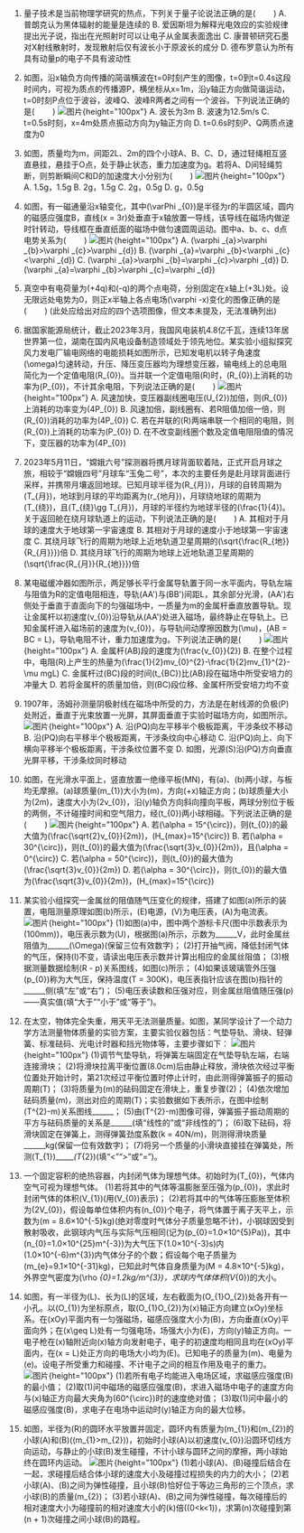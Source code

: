 1. 量子技术是当前物理学研究的热点，下列关于量子论说法正确的是($\qquad$)
A. 普朗克认为黑体辐射的能量是连续的
B. 爱因斯坦为解释光电效应的实验规律提出光子说，指出在光照射时可以让电子从金属表面逸出
C. 康普顿研究石墨对X射线散射时，发现散射后仅有波长小于原波长的成分
D. 德布罗意认为所有具有动量p的电子不具有波动性

2. 如图，沿x轴负方向传播的简谐横波在t=0时刻产生的图像，t=0到t=0.4s这段时间内，可视为质点的传播源P，横坐标从x=1m，沿y轴正方向做简谐运动，t=0时刻P点位于波谷，波峰Q、波峰R两者之间有一个波谷。下列说法正确的是($\qquad$)
![图片](../Teyian_p_附件/附件/2024年高考湖南卷物理真题/img_2_1_23197071.png){height="100px"}
A. 波长为3m
B. 波速为12.5m/s
C. t=0.5s时刻，x=4m处质点振动方向为y轴正方向
D. t=0.6s时刻P、Q两质点速度为0

3. 如图，质量均为m，间距2L、2m的四个小球A、B、C、D，通过轻绳相互竖直悬挂，悬挂于O点，处于静止状态，重力加速度为g。若将A、D间轻绳剪断，则剪断瞬间C和D的加速度大小分别为($\qquad$)
![图片](../Teyian_p_附件/附件/2024年高考湖南卷物理真题/img_3_1_23197072.png){height="100px"}
A. 1.5g，1.5g
B. 2g，1.5g
C. 2g，0.5g
D. g，0.5g

4. 如图，有一磁通量沿x轴变化，其中\(\varPhi _{0}\)是半径为r的半圆区域，圆内的磁感应强度B，直线\(x = 3r\)处垂直于x轴放置一导线，该导线在磁场内做逆时针转动，导线框在垂直纸面的磁场中做匀速圆周运动。图中a、b、c、d点电势关系为($\qquad$)
![图片](../Teyian_p_附件/附件/2024年高考湖南卷物理真题/img_4_1_23197073.png){height="100px"}
A. \(\varphi _{a}>\varphi _{b}>\varphi _{c}>\varphi _{d}\)
B. \(\varphi _{a}=\varphi _{b}<\varphi _{c}<\varphi _{d}\)
C. \(\varphi _{a}>\varphi _{b}=\varphi _{c}>\varphi _{d}\)
D. \(\varphi _{a}=\varphi _{b}>\varphi _{c}=\varphi _{d}\)

5. 真空中有电荷量为\(+4q\)和\(-q\)的两个点电荷，分别固定在x轴上\(+3L\)处。设无限远处电势为0，则正x半轴上各点电场\(\varphi -x\)变化的图像正确的是($\qquad$)
(此处应给出对应的四个选项图像，但文本未提及，无法准确列出)

6. 据国家能源局统计，截止2023年3月，我国风电装机4.8亿千瓦，连续13年居世界第一位，湖南在国内风电设备制造领域处于领先地位。某实验小组拟探究风力发电厂输电网络的电能损耗如图所示，已知发电机以转子角速度\(\omega\)匀速转动，升压、降压变压器均为理想变压器，输电线上的总电阻简化为一个定值电阻\(R_{0}\)。当并联一个定值电阻\(R\)时，\(R_{0}\)上消耗的功率为\(P_{0}\)，不计其余电阻，下列说法正确的是($\qquad$)
![图片](../Teyian_p_附件/附件/2024年高考湖南卷物理真题/img_6_1_23197075.png){height="100px"}
A. 风速加快，变压器副线圈电压\(U_{2}\)加倍，则\(R_{0}\)上消耗的功率变为\(4P_{0}\)
B. 风速加倍，副线圈有、若R阻值加倍一倍，则\(R_{0}\)消耗的功率为\(4P_{0}\)
C. 若在并联的\(R\)两端串联一个相同的电阻，则\(R_{0}\)上消耗的功率为\(P_{0}\)
D. 在不改变副线圈个数及定值电阻阻值的情况下，变压器的功率为\(4P_{0}\)

7. 2023年5月11日，“嫦娥六号”探测器将携月球背面软着陆，正式开启月球之旅，相较于“嫦娥四号”月球车“玉兔二号”，本次的主要任务是赴月球背面进行采样，并携带月壤返回地球。已知月球半径为\(R_{月}\)，月球的自转周期为\(T_{月}\)，地球到月球的平均距离为\(r_{地月}\)，月球绕地球的周期为\(T_{绕}\)，且\(T_{绕}\gg T_{月}\)，月球的半径约为地球半径的\(\frac{1}{4}\)。关于返回舱在绕月球轨道上的运动，下列说法正确的是($\qquad$)
A. 其相对于月球的速度大于地球第一宇宙速度
B. 其相对于月球的速度小于地球第一宇宙速度
C. 其绕月球飞行的周期为地球上近地轨道卫星周期的\(\sqrt{\frac{R_{地}}{R_{月}}}\)倍
D. 其绕月球飞行的周期为地球上近地轨道卫星周期的\(\sqrt{\frac{R_{月}}{R_{地}}}\)倍

8. 某电磁缓冲器如图所示，两足够长平行金属导轨置于同一水平面内，导轨左端与阻值为R的定值电阻相连，导轨\(AA'\)与\(BB'\)间距L，其余部分光滑，\(AA'\)右侧处于垂直于直面向下的匀强磁场中，一质量为m的金属杆垂直放置导轨。现让金属杆以初速度\(v_{0}\)沿导轨从\(AA'\)处进入磁场，最终静止在导轨上。已知金属杆进入磁场前的速度为\(v_{0}\)，与导轨间动摩擦因数为\(\mu\)，\(AB = BC = L\)，导轨电阻不计，重力加速度为g。下列说法正确的是($\qquad$)
![图片](../Teyian_p_附件/附件/2024年高考湖南卷物理真题/img_8_1_23126761.png){height="100px"}
A. 金属杆\(AB\)段的速度为\(\frac{v_{0}}{2}\)
B. 在整个过程中，电阻\(R\)上产生的热量为\(\frac{1}{2}mv_{0}^{2}-\frac{1}{2}mv_{1}^{2}-\mu mgL\)
C. 金属杆过\(BC\)段的时间\(t_{BC}\)比\(AB\)段在磁场中所受安培力的冲量大
D. 若将金属杆的质量加倍，则\(BC\)段位移、金属杆所受安培力均不变

9. 1907年，汤姆孙测量阴极射线在磁场中所受的力，方法是在射线源的负极\(P\)处附近，垂直于光束放置一光屏，其屏面垂直于实验时磁场方向，如图所示。
![图片](../Teyian_p_附件/附件/2024年高考湖南卷物理真题/img_9_1_23126762.png){height="100px"}
A. 沿\(PQ\)向左平移半个极板距离，干涉条纹不移动
B. 沿\(PQ\)向右平移半个极板距离，干涉条纹向中心移动
C. 沿\(PQ\)向上、向下横向平移半个极板距离，干涉条纹位置不变
D. 如图，光源\(S\)沿\(PQ\)方向垂直光屏平移，干涉条纹同时移动

10. 如图，在光滑水平面上，竖直放置一绝缘平板\(MN\)，有\(a\)、\(b\)两小球，与板均无摩擦。\(a\)球质量\(m_{1}\)大小为\(m\)，方向\(+x\)轴正方向；\(b\)球质量大小为\(2m\)，速度大小为\(2v_{0}\)，沿\(y\)轴负方向斜向撞向平板，两球分别位于板的两侧，不计碰撞时间和空气阻力，经\(t_{0}\)两小球相碰。下列说法正确的是($\qquad$)
![图片](../Teyian_p_附件/附件/2024年高考湖南卷物理真题/img_10_1_23126763.png){height="100px"}
A. 若\(\alpha = 15^{\circ}\)，则\(t_{0}\)的最大值为\(\frac{\sqrt{2}v_{0}}{2m}\)，\(H_{max}=15^{\circ}\)
B. 若\(\alpha = 30^{\circ}\)，则\(t_{0}\)的最大值为\(\frac{\sqrt{3}v_{0}}{2m}\)，且\(\alpha = 0^{\circ}\)
C. 若\(\alpha = 50^{\circ}\)，则\(t_{0}\)的最大值为\(\frac{\sqrt{3}v_{0}}{2m}\)
D. 若\(\alpha = 30^{\circ}\)，则\(t_{0}\)的最大值为\(\frac{\sqrt{3}v_{0}}{2m}\)，\(H_{max}=15^{\circ}\)

11. 某实验小组探究一金属丝的阻值随气压变化的规律，搭建了如图(a)所示的装置，电阻测量原理如图(b)所示，\(E\)电源，\(V\)为电压表，\(A\)为电流表。
![图片](../Teyian_p_附件/附件/2024年高考湖南卷物理真题/img_11_1_23197076.png){height="100px"}
(1)如图(a)中，图中两个游标卡尺(图中示数表示为\(100mm\))，电压表示数为\(U\)，根据图(a)所示，示数为______V，此时金属丝阻值为______\(\Omega\)(保留三位有效数字)；
(2)打开抽气阀，降低封闭气体的气压，保持\(I\)不变，请读出电压表示数并计算出相应的金属丝阻值；
(3)根据测量数据绘制\(R - p\)关系图线，如图(c)所示；
(4)如果该玻璃管外压强\(p_{0}\)称为大气压，保持温度\(T = 300K\)，电压表指针应该在图(b)指针的______侧(填“左”或“右”)；
(5)电压表读数和压强对应，则金属丝阻值随压强\(p\)——真实值(填“大于”“小于”或“等于”)。

12. 在太空，物体完全失重，用天平无法测量质量。如图，某同学设计了一个动力学方法测量物体质量的实验方案，主要实验仪器包括：气垫导轨、滑块、轻弹簧、标准砝码、光电计时器和挡光物体等，主要步骤如下：
![图片](../Teyian_p_附件/附件/2024年高考湖南卷物理真题/img_12_1_23197077.png){height="100px"}
(1)调节气垫导轨，将弹簧左端固定在气垫导轨左端，右端连接滑块；
(2)将滑块拉离平衡位置\(8.0cm\)后由静止释放，滑块依次经过平衡位置处开始计时，第21次经过平衡位置时停止计时，由此测得弹簧振子的振动周期\(T\)；
(3)将质量为\(m\)的砝码固定在滑块上，重复步骤(2)；
(4)依次增加砝码质量\(m\)，测出对应的周期\(T\)；实验数据如下表所示，在图中绘制\(T^{2}-m\)关系图线______；
(5)由\(T^{2}-m\)图像可得，弹簧振子振动周期的平方与砝码质量的关系是______(填“线性的”或“非线性的”)；
(6)取下砝码，将滑块固定在弹簧上，测得弹簧劲度系数\(k = 40N/m\)，则测得滑块质量______kg(保留一位有效数字)；
(7)将另一个质量的小滑块直接挂在弹簧处，所测\(T_{1}\)______\(T_{2}\)(填“<”“>”或“=”)。

13. 一个固定容积的绝热容器，内封闭气体为理想气体。初始时为\(T_{0}\)，气体内空气可视为理想气体。
(1)若将其中的气体等温膨胀至压强为\(p_{0}\)，求此时封闭气体的体积\(V_{1}\)(用\(V_{0}\)表示)；
(2)若将其中的气体等压膨胀至体积为\(2V_{0}\)，假设每单位体积内有\(n_{0}\)个电子，将气体置于离子天平上，示数为\(m = 8.6×10^{-5}kg\)(绝对零度时气体分子质量忽略不计)，小钢球因受到散射吸收，此钢球内气压与实际气压相同(记为\(p_{0}=1.0×10^{5}Pa\))，其中\(n_{0}=1.0×10^{25}m^{-3}\)为大气压下\(1.0×10^{-3}s\)内\(1.0×10^{-6}m^{3}\)内气体分子的个数；假设每个电子质量为\(m_{e}=9.1×10^{-31}kg\)，已知此时气体自身质量为\(M = 4.8×10^{-5}kg\)，外界空气密度为\(\rho _{0}=1.2kg/m^{3}\)，求球内气体体积\(V_{0}\)的大小。

14. 如图，有一半径为\(L\)、长为\(L\)的区域，左右截面为\(O_{1}O_{2}\)处各开有一小孔。以\(O_{1}\)为坐标原点，取\(O_{1}O_{2}\)为\(x\)轴正方向建立\(xOy\)坐标系。在\(xOy\)平面内有一匀强磁场，磁感应强度大小为\(B\)，方向垂直\(xOy\)平面向外；在\(x\geq L\)处有一匀强电场，场强大小为\(E\)，方向\(y\)轴正方向。一电子枪在\(x\)轴附近向\(x\)轴方向发射电子，电子的初速度均相同且均在\(xOy\)平面内，在\(x = L\)处正方向的电场大小均为\(E\)。已知电子的质量为\(m\)、电量为\(e\)。设电子所受重力和碰撞、不计电子之间的相互作用及电子的重力。
![图片](../Teyian_p_附件/附件/2024年高考湖南卷物理真题/img_14_1_23197079.png){height="100px"}
(1)若所有电子均能进入电场区域，求磁感应强度\(B\)的最小值；
(2)取(1)问中磁场的磁感应强度\(B\)，求进入磁场中电子的速度方向与\(x\)轴正方向最大夹角为\(60^{\circ}\)时的速度绝对值；
(3)取(1)问中最小的磁感应强度\(B\)，求电子在电场中运动时\(y\)轴正方向的最大位移。

15. 如图，半径为\(R\)的圆环水平放置并固定，圆环内有质量为\(m_{1}\)和\(m_{2}\)的小球\(A\)和\(B\)(\(m_{1}>m_{2}\))，初始时小球\(A\)以初速度\(v_{0}\)沿圆环切线方向运动，与静止的小球\(B\)发生碰撞，不计小球与圆环之间的摩擦，两小球始终在圆环内运动。
![图片](../Teyian_p_附件/附件/2024年高考湖南卷物理真题/img_15_1_23126764.png){height="100px"}
(1)若小球\(A\)、\(B\)碰撞后结合在一起，求碰撞后结合体小球的速度大小及碰撞过程损失的内力的大小；
(2)若小球\(A\)、\(B\)之间为弹性碰撞，且小球\(B\)恰好位于等边三角形的三个顶点，求小球\(B\)的质量\(m_{2}\)；
(3)若小球\(A\)、\(B\)之间为弹性碰撞，每次碰撞后的相对速度大小为碰撞前的相对速度大小的\(k\)倍(\(0<k<1\))，求第\(n\)次碰撞到第\(n + 1\)次碰撞之间小球\(B\)的路程。 